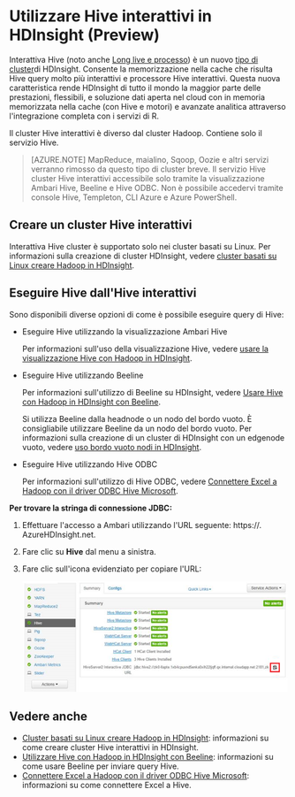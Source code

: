 <properties
    pageTitle="Utilizzare Hive interattivi in HDInsight | Microsoft Azure"
    description="Informazioni su come utilizzare interattivi Hive (Hive nel LLAP) in HDInsight."
    keywords=""
    services="hdinsight"
    documentationCenter=""
    tags="azure-portal"
    authors="mumian" 
    manager="jhubbard"
    editor="cgronlun"/>

<tags
    ms.service="hdinsight"
    ms.workload="big-data"
    ms.tgt_pltfrm="na"
    ms.devlang="na"
    ms.topic="article"
    ms.date="10/27/2016"
    ms.author="jgao"/>


# <a name="use-interactive-hive-in-hdinsight-preview"></a>Utilizzare Hive interattivi in HDInsight (Preview)

Interattiva Hive (noto anche [Long live e processo]( https://cwiki.apache.org/confluence/display/Hive/LLAP)) è un nuovo [tipo di cluster]( hdinsight-hadoop-provision-linux-clusters.md#cluster-types)di HDInsight.  Consente la memorizzazione nella cache che risulta Hive query molto più interattivi e processore Hive interattivi. Questa nuova caratteristica rende HDInsight di tutto il mondo la maggior parte delle prestazioni, flessibili, e soluzione dati aperta nel cloud con in memoria memorizzata nella cache (con Hive e motori) e avanzate analitica attraverso l'integrazione completa con i servizi di R. 

Il cluster Hive interattivi è diverso dal cluster Hadoop. Contiene solo il servizio Hive. 

> [AZURE.NOTE] MapReduce, maialino, Sqoop, Oozie e altri servizi verranno rimosso da questo tipo di cluster breve.
Il servizio Hive cluster Hive interattivi accessibile solo tramite la visualizzazione Ambari Hive, Beeline e Hive ODBC. Non è possibile accedervi tramite console Hive, Templeton, CLI Azure e Azure PowerShell. 


 


## <a name="create-an-interactive-hive-cluster"></a>Creare un cluster Hive interattivi

Interattiva Hive cluster è supportato solo nei cluster basati su Linux. Per informazioni sulla creazione di cluster HDInsight, vedere [cluster basati su Linux creare Hadoop in HDInsight](hdinsight-hadoop-provision-linux-clusters.md).


## <a name="execute-hive-from-interactive-hive"></a>Eseguire Hive dall'Hive interattivi

Sono disponibili diverse opzioni di come è possibile eseguire query di Hive:

- Eseguire Hive utilizzando la visualizzazione Ambari Hive

    Per informazioni sull'uso della visualizzazione Hive, vedere [usare la visualizzazione Hive con Hadoop in HDInsight]( hdinsight-hadoop-use-hive-ambari-view.md).

- Eseguire Hive utilizzando Beeline

    Per informazioni sull'utilizzo di Beeline su HDInsight, vedere [Usare Hive con Hadoop in HDInsight con Beeline](hdinsight-hadoop-use-hive-beeline.md).

    Si utilizza Beeline dalla headnode o un nodo del bordo vuoto.  È consigliabile utilizzare Beeline da un nodo del bordo vuoto.  Per informazioni sulla creazione di un cluster di HDInsight con un edgenode vuoto, vedere [uso bordo vuoto nodi in HDInsight](hdinsight-apps-use-edge-node.md).

- Eseguire Hive utilizzando Hive ODBC

    Per informazioni sull'utilizzo di Hive ODBC, vedere [Connettere Excel a Hadoop con il driver ODBC Hive Microsoft](hdinsight-connect-excel-hive-odbc-driver.md).

**Per trovare la stringa di connessione JDBC:**

1.  Effettuare l'accesso a Ambari utilizzando l'URL seguente: https://<ClusterName>. AzureHDInsight.net.
2.  Fare clic su **Hive** dal menu a sinistra.
3.  Fare clic sull'icona evidenziato per copiare l'URL:

    ![HDInsight Hadoop Hive interattivi LLAP JDBC](./media/hdinsight-hadoop-use-interactive-hive/hdinsight-hadoop-use-interactive-hive-jdbc.png)

## <a name="see-also"></a>Vedere anche
-   [Cluster basati su Linux creare Hadoop in HDInsight](hdinsight-hadoop-provision-linux-clusters.md): informazioni su come creare cluster Hive interattivi in HDInsight.
-   [Utilizzare Hive con Hadoop in HDInsight con Beeline](hdinsight-hadoop-use-hive-beeline.md): informazioni su come usare Beeline per inviare query Hive.
-   [Connettere Excel a Hadoop con il driver ODBC Hive Microsoft](hdinsight-connect-excel-hive-odbc-driver.md): informazioni su come connettere Excel a Hive.
